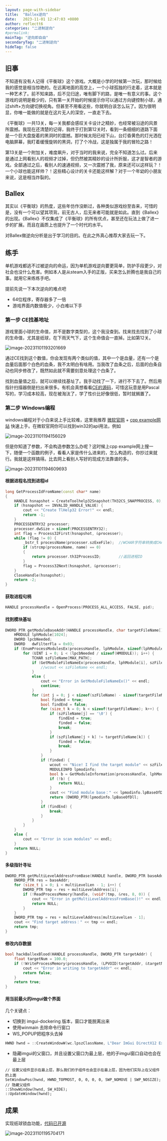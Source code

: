 ```yaml
---
layout: page-with-sidebar
title:  "Ballex逆向"
date:   2023-11-01 12:47:03 +0800
author: reflectt6
categories: "二进制逆向"
#permalink: 
mainTag: "逆向即自由"
secondaryTag: "二进制逆向"
hideTag: false
---
```


## 旧事

不知道有没有人记得《平衡球》这个游戏。大概是小学的时候第一次玩，那时候给我的感觉是相当惊艳的。在远离地面的高空上，一个小球孤独的行走着，这本就是一种艺术了。前不知来路，后不见归途，唯有脚下的路，是唯一有意义的事。这个游戏的说明是极少的，只有第一关开始的时候提示你可以通过方向键控制小球，通过shift+方向键切换视角。但甚至不用看这些，你就明白该怎么玩了。因为很明显，你唯一能做的就是在这片无人的深空，一直走下去。

《平衡球》一共13关，每一关我都会感叹关卡设计之精妙，也经常被沿途的风景所震撼。我现在还清楚的记得，我终于打到第12关时，看到一条细细的道路下面是一个巨大盘旋着的黑洞时的震撼。那时候太阳已经下山，台灯昏黄色的灯光洒在电脑屏幕，我盯着缓慢旋转的黑洞，打了个冷战，这是独属于我的冒险之路！

第13关是一个附加关，难度飙升，对于当时的我来说，完全不知道怎么过。后来是通过上网看别人的视频才过掉，但仍然被其精妙的设计所折服，这才是智者的游戏。全部通过之后，看别人的速通视频，又一次震撼了我，原来还可以这样玩？！一个小球也能这样帅？！这些精心设计的关卡还能这样解？对于一个年幼的小朋友来说，这是相当炸裂的。

## Ballex

其实以《平衡球》的热度，这些年仿作没断过，各种类似游戏纷至沓来，可惜的是，没有一个可以望其项背。前无古人，后无来者可能就是如此。直到《Ballex》的出现。《Ballex》不仅集成了《平衡球》的所有优点，甚至还在玩法上做了进一步的扩展。而且在画质上也提升了一个时代的水平。

对Ballex做逆向分析是出于学习的目的。在此之外真心推荐大家去玩一下。

## 练手

单机游戏都逃不过被逆向的命运，因为单机游戏逆向要更简单，防护手段更少，对社会也没什么危害。例如本人是从steam入手的正版，买来怎么折腾也是我自己的事。就用它来练练手吧。

提前先说一下本次逆向的难点吧

- 64位程序，寄存器多了一倍
- 游戏界面内数值极少，小白难以下手

### 第一步 CE找基地址

游戏里面小球的生命值，并不是数字类型的，这个我没查到。找来找去找到了小球的生命值，尤其是纸球，在下雨天气下，这个生命值会一直掉。比如第12关。

![image-20231101193201669](/assets/images/2023-11-01-Ballex逆向/image-20231101193201669.png)

通过CE找到这个数值，你会发现有两个类似的值，其中一个是血量，还有一个是血量后面那个白色的血条，我不太明白有啥用。当我改了血条之后，后面的白条自动也同步修改了，既然如此就不需要刻意处理这个白条了。

找到血量值之后，就可以继续找基址了。我手动找了一下，进行不下去了。然后用指针扫描器倒是扫出来很多。有机会真想看看[CE的源码](https://github.com/cheat-engine/cheat-engine)，可惜这玩意是用Pascal写的，学习成本较高，现在被淘汰了，学了性价比好像很低，暂时就搁置了。

### 第二步  Windows编程

windows编程对于小白来说上手比较难，这里我推荐 [微软官网](https://learn.microsoft.com/zh-cn/windows/win32/api/winbase/) + [cpp example网站](https://cpp.hotexamples.com/zh/examples/-/-/EnumProcessModulesEx/cpp-enumprocessmodulesex-function-examples.html) 快速上手。在微软官网你可以找到win32的api用法，例如

![image-20231101194156029](/assets/images/2023-11-01-Ballex逆向/image-20231101194156029.png)

但是你知道了参数，不会构造参数怎么办呢？这时候上cpp example网上搜一下，随便一个函数的例子，看看人家是传什么进来的，怎么构造的，你抄过来就行。我就是这样搞得。比去网上看别人写好的现成方法靠谱的多。

![image-20231101194609693](/assets/images/2023-11-01-Ballex逆向/image-20231101194609693.png)

#### 根据进程名找到进程id

```c++
long GetProcessIdFromName(const char* name)
{
	HANDLE hsnapshot = CreateToolhelp32Snapshot(TH32CS_SNAPPROCESS, 0);
	if (hsnapshot == INVALID_HANDLE_VALUE) {
		cout << "Create TlHelp32 Error!" << endl;
		return -1;
	}
	PROCESSENTRY32 processer;
	processer.dwSize = sizeof(PROCESSENTRY32);
	int flag = Process32First(hsnapshot, &processer);
	while (flag != 0) {
		_bstr_t processName(processer.szExeFile);  //WCHAR字符串转换成CHAR字符串
		if (strcmp(processName, name) == 0)
		{
			return processer.th32ProcessID;        //返回进程ID
		}
		flag = Process32Next(hsnapshot, &processer);
	}
	CloseHandle(hsnapshot);
	return -2;
}
```

#### 获取进程句柄

```c++
HANDLE processHandle = OpenProcess(PROCESS_ALL_ACCESS, FALSE, pid);
```

#### 找到模块基址

```c++
DWORD_PTR getModuleBaseAddr(HANDLE processHandle, char targetFileName[]) {
	HMODULE lphModule[1024];
	DWORD lpcbNeeded;
	DWORD   dwFilterFla = 0x03;
	if (EnumProcessModulesEx(processHandle, lphModule, sizeof(lphModule), &lpcbNeeded, 0x03)) {
		for (UINT i = 0; i < (lpcbNeeded / sizeof(HMODULE)); i++) {
			TCHAR szFileName[MAX_PATH];
			if (GetModuleFileNameEx(processHandle, lphModule[i], szFileName, _countof(szFileName) - 1)) {
				//wcout << szFileName << endl;
			}
			else {
				cout << "Error in GetModuleFileNameEx()" << endl;
				continue;
			}
			for (int j = 0; j < sizeof(szFileName) - sizeof(targetFileName); j++) {
				bool finded = true;
				bool findEnd = false;
				for (size_t k = 0; k < sizeof(targetFileName); k++) {
					if (szFileName[j] == '\0') {
						findEnd = true;
						finded = false;
						break;
					}
					if (szFileName[j + k] != targetFileName[k]) {
						finded = false;
						break;
					}
				}
				if (finded) {
					wcout << "Nice! I find the target module" << szFileName << endl;
					MODULEINFO lpmodinfo;
					bool b = GetModuleInformation(processHandle, lphModule[i], &lpmodinfo, sizeof(lpmodinfo));
					if (!b) {
						return NULL;
					}
					cout << "Find module base：" << lpmodinfo.lpBaseOfDll << endl;
					return (DWORD_PTR)lpmodinfo.lpBaseOfDll;
				}
				if (findEnd) {
					break;
				}
			}
		}
	}
	else {
		cout << "Error in scan modules" << endl;
	}
	return NULL;
}
```

#### 多级指针寻址

```c++
DWORD_PTR getMultiLevelAddressFromBase(HANDLE handle, DWORD_PTR baseAddr, DWORD multiLevelAddress[], int multiLevelLen) {
	DWORD_PTR res = baseAddr;
	for (size_t i = 0; i < multiLevelLen - 1; i++) {
		DWORD_PTR tmp = res + multiLevelAddress[i];
		if (!ReadProcessMemory(handle, (void*)tmp, &res, 8, 0)) {
			cout << "Error in getMultiLevelAddressFromBase()!" << endl;
			return NULL;
		}
	}
	DWORD_PTR tmp = res + multiLevelAddress[multiLevelLen - 1];
	cout << "Find target address：" << tmp << endl;
	return tmp;
}
```

#### 修改内存数据

```c++
bool hackBallexBlood(HANDLE processHandle, DWORD_PTR targetAddr) {
	float targetNum = 100.0;
	if (!WriteProcessMemory(processHandle, (LPVOID)targetAddr, &targetNum, sizeof(float), NULL)) {
		cout << "Error in writing to targetAddr" << endl;
		return false;
	}
	return true;
}
```

#### 用当前最火的imgui做个界面

几个关键点：

- 切换到 imgui-dockering 版本，窗口才能脱离出来
- 使用winmain 去除命令行窗口
- WS_POPUP把程序头去掉

```c++
HWND hwnd = ::CreateWindowW(wc.lpszClassName, L"Dear ImGui DirectX12 Example", WS_POPUP, 100, 100, 0, 0, nullptr, nullptr, wc.hInstance, nullptr);
```

- 隐藏imgui的父窗口，并且设置父窗口为最上层，他的子imgui窗口自动也会在最上层

```
// 设置父组件显示在最上层，那么我们的子组件也会显示在最上层，因为他们实际上在父组件的上面
SetWindowPos(hwnd, HWND_TOPMOST, 0, 0, 0, 0, SWP_NOMOVE | SWP_NOSIZE);
// 隐藏父组件
::ShowWindow(hwnd, SW_HIDE);
::UpdateWindow(hwnd);
```

## 成果

实现纸球锁血功能，[代码已开源](https://github.com/reflectt6/BallexCopilot)

![image-20231101195704171](/assets/images/2023-11-01-Ballex逆向/image-20231101195704171.png)

